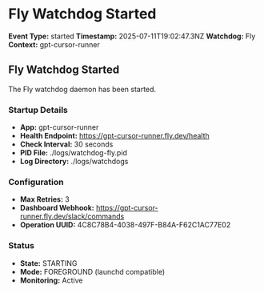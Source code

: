 # Fly Watchdog Started

**Event Type:** started
**Timestamp:** 2025-07-11T19:02:47.3NZ
**Watchdog:** Fly
**Context:** gpt-cursor-runner


## Fly Watchdog Started

The Fly watchdog daemon has been started.

### Startup Details
- **App:** gpt-cursor-runner
- **Health Endpoint:** https://gpt-cursor-runner.fly.dev/health
- **Check Interval:** 30 seconds
- **PID File:** ./logs/watchdog-fly.pid
- **Log Directory:** ./logs/watchdogs

### Configuration
- **Max Retries:** 3
- **Dashboard Webhook:** https://gpt-cursor-runner.fly.dev/slack/commands
- **Operation UUID:** 4C8C78B4-4038-497F-B84A-F62C1AC77E02

### Status
- **State:** STARTING
- **Mode:** FOREGROUND (launchd compatible)
- **Monitoring:** Active


